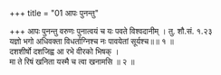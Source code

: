 +++
title = "01 आपः पुनन्तु"

+++
आपः पुनन्तु वरुणः पुनात्वयं च यः पवते विश्वदानीम् । तु. शौ.सं. १.२३  
यज्ञो भगो अधिवक्ता विधर्ताग्निश्च नः पावयेतां सूर्यश्च॥॥ १ ॥  
दशशीर्षो दशजिह्व आ रभे वीरको भिषक् ।  
मा ते रिषं खनिता यस्मै च त्वा खनामसि ॥ २ ॥